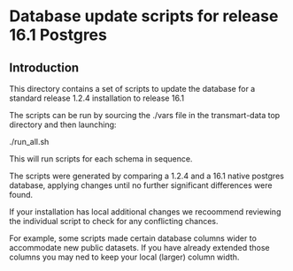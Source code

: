 Database update scripts for release 16.1 Postgres
=================================================

Introduction
------------

This directory contains a set of scripts to update the database for a
standard release 1.2.4 installation to release 16.1

The scripts can be run by sourcing the ./vars file in the transmart-data top directory
and then launching:

./run_all.sh

This will run scripts for each schema in sequence.

The scripts were generated by comparing a 1.2.4 and a 16.1 native
postgres database, applying changes until no further significant
differences were found.

If your installation has local additional changes we recoommend
reviewing the individual script to check for any conflicting chances.

For example, some scripts made certain database columns wider to
accommodate new public datasets. If you have already extended those
columns you may ned to keep your local (larger) column width.

